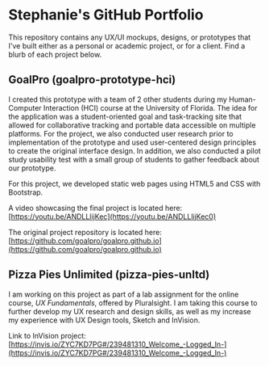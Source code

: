 # Stephanie's GitHub Portfolio
This repository contains any UX/UI mockups, designs, or prototypes that I've built either as a personal or academic project, or for a client. Find a blurb of each project below.

## GoalPro (goalpro-prototype-hci)

I created this prototype with a team of 2 other students during my Human-Computer Interaction (HCI) course at the University of Florida. The idea for the application was a student-oriented goal and task-tracking site that allowed for collaborative tracking and portable data accessible on multiple platforms. For the project, we also conducted user research prior to implementation of the prototype and used user-centered design principles to create the original interface design. In addition, we also conducted a pilot study usability test with a small group of students to gather feedback about our prototype. 

For this project, we developed static web pages using HTML5 and CSS with Bootstrap. 

A video showcasing the final project is located here: [https://youtu.be/ANDLLlijKec](https://youtu.be/ANDLLlijKec0)

The original project repository is located here: [https://github.com/goalpro/goalpro.github.io](https://github.com/goalpro/goalpro.github.io)

## Pizza Pies Unlimited (pizza-pies-unltd)

I am working on this project as part of a lab assignment for the online course, *UX Fundamentals*, offered by Pluralsight. I am taking this course to further develop my UX research and design skills, as well as my increase my experience with UX Design tools, Sketch and InVision. 

Link to InVision project: [https://invis.io/ZYC7KD7PG#/239481310_Welcome_-Logged_In-](https://invis.io/ZYC7KD7PG#/239481310_Welcome_-Logged_In-)
